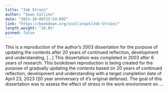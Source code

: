 ```yaml
---
title: "Job Strain"
author: "Sean Collins"
date: "2021-10-06T22:54:09Z"
link: "https://bookdown.org/scollinspt/Job-Strain/"
length_weight: "16.8%"
pinned: false
---
```


This is a reproduction of the author’s 2003 dissertation for the purpose of updating the contents after 20 years of continued reflection, development and understanding. [...] This dissertation was completed in 2003 after 6 years of research. This bookdown reproduction is being created for the purpose of gradually updating the contents based on 20 years of continued reflection, development and understanding with a target completion date of April 23, 2023 (20 year anniversary of it’s original defense). The goal of this dissertation was to assess the effect of stress in the work environment on ...
